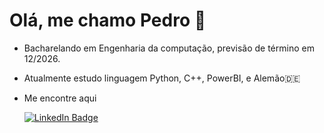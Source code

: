 # Olá, me chamo Pedro 👋

- Bacharelando em Engenharia da computação, previsão de término em 12/2026.

- Atualmente estudo linguagem Python, C++, PowerBI, e Alemão:de:

- Me encontre aqui

   <a href="https://www.linkedin.com/in/pedro-henrique-verissimo-martins-a33415283">
    <img src="https://img.shields.io/badge/LinkedIn-blue?style=for-the-badge&logo=linkedin&logoColor=white" alt="LinkedIn Badge"/>
